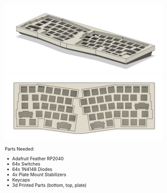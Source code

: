 ![Keybaord Side](https://github.com/wastedbitch/aero64/blob/main/img1.png)
![Keybaord top view](https://github.com/wastedbitch/aero64/blob/main/img2.png)

Parts Needed:
- Adafruit Feather RP2040
- 64x Switches
- 64x 1N4148 Diodes
- 4x Plate Mount Stabilizers
- Keycaps
- 3d Printed Parts (bottom, top, plate)
